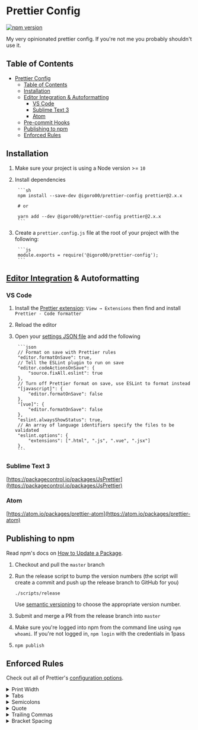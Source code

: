 # Prettier Config

[![npm version](https://badge.fury.io/js/%40upstatement%2Fprettier-config.svg)](https://badge.fury.io/js/%40upstatement%2Fprettier-config)

My very opinionated prettier config. If you're not me you probably shouldn't use it.

## Table of Contents

- [Prettier Config](#prettier-config)
	- [Table of Contents](#table-of-contents)
	- [Installation](#installation)
	- [Editor Integration & Autoformatting](#editor-integration--autoformatting)
		- [VS Code](#vs-code)
		- [Sublime Text 3](#sublime-text-3)
		- [Atom](#atom)
	- [Pre-commit Hooks](#pre-commit-hooks)
	- [Publishing to npm](#publishing-to-npm)
	- [Enforced Rules](#enforced-rules)

## Installation

1. Make sure your project is using a Node version >= `10`

2. Install dependencies

		```sh
		npm install --save-dev @igoro00/prettier-config prettier@2.x.x

		# or

		yarn add --dev @igoro00/prettier-config prettier@2.x.x
		```

3. Create a `prettier.config.js` file at the root of your project with the following:

		```js
		module.exports = require('@igoro00/prettier-config');
		```

## [Editor Integration](https://prettier.io/docs/en/editors.html) & Autoformatting

### VS Code

1. Install the [Prettier extension](https://marketplace.visualstudio.com/items?itemName=esbenp.prettier-vscode): `View → Extensions` then find and install `Prettier - Code formatter`
2. Reload the editor
3. Open your [settings JSON file](https://code.visualstudio.com/docs/getstarted/settings#_settings-file-locations) and add the following

		```json
		// Format on save with Prettier rules
		"editor.formatOnSave": true,
		// Tell the ESLint plugin to run on save
		"editor.codeActionsOnSave": {
			"source.fixAll.eslint": true
		},
		// Turn off Prettier format on save, use ESLint to format instead
		"[javascript]": {
			"editor.formatOnSave": false
		},
		"[vue]": {
			"editor.formatOnSave": false
		},
		"eslint.alwaysShowStatus": true,
		// An array of language identifiers specify the files to be validated
		"eslint.options": {
			"extensions": [".html", ".js", ".vue", ".jsx"]
		},
		```

### Sublime Text 3

[https://packagecontrol.io/packages/JsPrettier](https://packagecontrol.io/packages/JsPrettier)

### Atom

[https://atom.io/packages/prettier-atom](https://atom.io/packages/prettier-atom)

## Publishing to npm

Read npm's docs on [How to Update a Package](https://docs.npmjs.com/getting-started/publishing-npm-packages#how-to-update-a-package).

1. Checkout and pull the `master` branch

2. Run the release script to bump the version numbers (the script will create a commit and push up the release branch to GitHub for you)

	```shell
	./scripts/release
	```

	Use [semantic versioning](https://docs.npmjs.com/about-semantic-versioning/) to choose the appropriate version number.

3. Submit and merge a PR from the release branch into `master`

4. Make sure you're logged into npm from the command line using `npm whoami`. If you're not logged in, `npm login` with the credentials in 1pass

5. `npm publish`

## Enforced Rules

Check out all of Prettier's [configuration options](https://prettier.io/docs/en/options.html).

<details>
	<summary>Print Width</summary>

	Line wrap at 100 characters.

</details>

<details>
	<summary>Tabs</summary>

	Spaces are for separating words, not scope of code blocks!

</details>

<details>
	<summary>Semicolons</summary>

	Always print semicolons at the ends of statements.

	```js
	const greeting = 'hi';
	```

</details>

<details>
	<summary>Quote</summary>

	Use an actual quotes instead of apostrophes.

	```js
	const quote = "With double quotes you don't have to escape apostrophes. It's better, isn't it?";
	```

</details>

<details>
	<summary>Trailing Commas</summary>

	Always put trailing commas.

	```js
	const obj = {
		a: 'hi',
		b: 'hey',
	};
	```

</details>

<details>
	<summary>Bracket Spacing</summary>

	Print spaces between brackets in object literals.

	```js
	{ foo: bar }
	```

</details>
